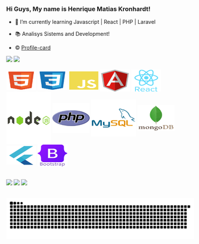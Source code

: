 ### Hi Guys, My name is Henrique Matias Kronhardt!

- 🌱 I’m currently learning Javascript | React | PHP | Laravel

- 📚 Analisys Sistems and Development! 

- ©️ [Profile-card](https://bit.ly/profile-card-henriquekronhardt)

<div>
  <img height="180em" src="https://github-readme-stats.vercel.app/api?username=rike14&theme=dark&show_icons=true">
  <img height="150em" src="https://github-readme-stats.vercel.app/api/top-langs/?username=rike14&layout=compact&langs_count=7&theme=dark&show_icons=true"/>   
</div><br>
  
  <div style="display: inline_block;">
    <img align="center" alt="Rike-HTML" height="50" width="80" src="https://raw.githubusercontent.com/devicons/devicon/master/icons/html5/html5-original.svg">   
    <img align="center" alt="Rike-CSS" height="50" width="80" src="https://raw.githubusercontent.com/devicons/devicon/master/icons/css3/css3-original.svg">   
    <img align="center" alt="Rike-Js" height="50" width="80" src="https://raw.githubusercontent.com/devicons/devicon/master/icons/javascript/javascript-plain.svg">
    <img align="center" alt="Rike-AngularJs" height="60" width="80" src="https://raw.githubusercontent.com/devicons/devicon/master/icons/angularjs/angularjs-original.svg">
    <img align="center" alt="Rike-ReactJS" height="60" width="80" src="https://raw.githubusercontent.com/devicons/devicon/master/icons/react/react-original-wordmark.svg">
    <img align="center" alt="Rike-NodeJs" height="140" width="120" src="https://raw.githubusercontent.com/devicons/devicon/master/icons/nodejs/nodejs-original-wordmark.svg"> 
    <img align="center" alt="Rike-Php" height="80" width="100" src="https://raw.githubusercontent.com/devicons/devicon/master/icons/php/php-original.svg">   
    <img align="center" alt="Rike-MySQL" height="100" width="120" src="https://raw.githubusercontent.com/devicons/devicon/master/icons/mysql/mysql-original-wordmark.svg"> 
     <img align="center" alt="Rike-MongoDB" height="70" width="100" src="https://raw.githubusercontent.com/devicons/devicon/master/icons/mongodb/mongodb-original-wordmark.svg"> 
    <img align="center" alt="Rike-Flutter" height="50" width="80" src="https://raw.githubusercontent.com/devicons/devicon/master/icons/flutter/flutter-original.svg">     
    <img align="center" alt="Rike-Bootstrap" height="60" width="80" src="https://raw.githubusercontent.com/devicons/devicon/master/icons/bootstrap/bootstrap-original-wordmark.svg">     
</div>
 <br><br>
  <div>
  <a href="https://instagram.com/rikekronhardt" target="_blank"><img src="https://img.shields.io/badge/-Instagram-%23E4405F?style=for-the-badge&logo=instagram&logoColor=white" target="_blank"></a>
  <a href = "mailto:henriquemk00@gmail.com"><img src="https://img.shields.io/badge/-Gmail-%23333?style=for-the-badge&logo=gmail&logoColor=white" target="_blank"></a>
  <a href="https://www.linkedin.com/in/henriquekronhardt" target="_blank"><img src="https://img.shields.io/badge/-LinkedIn-%230077B5?style=for-the-badge&logo=linkedin&logoColor=white" target="_blank"></a> <br><br>
 
    
![Snake animation](https://github.com/rike14/rike14/blob/output/github-contribution-grid-snake.svg)
    
</div>


